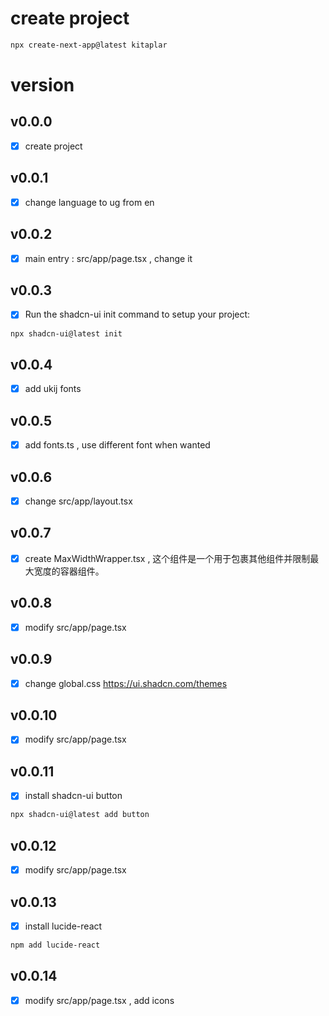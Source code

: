 # create project

```bash
npx create-next-app@latest kitaplar
```

# version

## v0.0.0

- [x] create project

## v0.0.1

- [x] change language to ug from en

## v0.0.2

- [x] main entry : src/app/page.tsx , change it

## v0.0.3

- [x] Run the shadcn-ui init command to setup your project:

```bash
npx shadcn-ui@latest init
```

## v0.0.4

- [x] add ukij fonts

## v0.0.5

- [x] add fonts.ts , use different font when wanted

## v0.0.6

- [x] change src/app/layout.tsx

## v0.0.7

- [x] create MaxWidthWrapper.tsx , 这个组件是一个用于包裹其他组件并限制最大宽度的容器组件。

## v0.0.8

- [x] modify src/app/page.tsx

## v0.0.9

- [x] change global.css https://ui.shadcn.com/themes

## v0.0.10

- [x] modify src/app/page.tsx

## v0.0.11

- [x] install shadcn-ui button

```bash
npx shadcn-ui@latest add button
```

## v0.0.12

- [x] modify src/app/page.tsx

## v0.0.13

- [x] install lucide-react

```bash
npm add lucide-react
```

## v0.0.14

- [x] modify src/app/page.tsx , add icons
